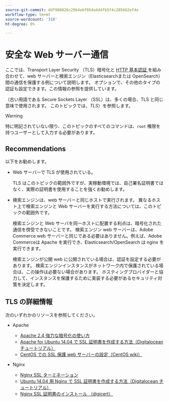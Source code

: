 ```yaml
---
source-git-commit: ddf988826c29b4ebf054a4d4fb5f4c285662ef4e
workflow-type: tm+mt
source-wordcount: '318'
ht-degree: 0%

---
```

# 安全な Web サーバー通信

ここでは、Transport Layer Security （TLS）暗号化と [HTTP 基本認証 ](https://datatracker.ietf.org/doc/html/rfc2617) を組み合わせて、web サーバーと検索エンジン（Elasticsearchまたは OpenSearch）間の通信を保護する例について説明します。 オプションで、その他のタイプの認証も設定できます。この情報の参照を提供しています。

（古い用語である Secure Sockets Layer （SSL）は、多くの場合、TLS と同じ意味で使用されます。 このトピックでは、*TLS*）を参照します。

>[!WARNING]
>
>特に明記されていない限り、このトピックのすべてのコマンドは、`root` 権限を持つユーザーとして入力する必要があります。

## Recommendations

以下をお勧めします。

* Web サーバーで TLS が使用されている。

  TLS はこのトピックの範囲外ですが、実稼動環境では、自己署名証明書ではなく、実際の証明書を使用することを強くお勧めします。

* 検索エンジンは、web サーバーと同じホストで実行されます。 異なるホスト上で検索エンジンと Web サーバーを実行する方法については、このトピックの範囲外です。

  検索エンジンと Web サーバを同一ホストに配置する利点は、暗号化された通信を傍受できないことです。 検索エンジン web サーバーは、Adobe Commerce web サーバーと同じである必要はありません。例えば、Adobe Commerceは Apache を実行でき、Elasticsearch/OpenSearch は nginx を実行できます。

  検索エンジンが公開 web に公開されている場合は、認証を設定する必要があります。 検索エンジンインスタンスがネットワーク内で保護されている場合は、この操作は必要ない場合があります。 ホスティングプロバイダーと協力して、インスタンスを保護するために実装する必要があるセキュリティ対策を決定します。

## TLS の詳細情報

次のいずれかのリソースを参照してください。

* Apache

   * [Apache 2.4 強力な暗号化の使い方 ](https://httpd.apache.org/docs/2.4/ssl/ssl_howto.html)
   * [Apache for Ubuntu 14.04 で SSL 証明書を作成する方法（Digitalocean チュートリアル） ](https://www.digitalocean.com/community/tutorials/how-to-create-a-ssl-certificate-on-apache-for-ubuntu-14-04)
   * [CentOS での SSL 保護 web サーバーの設定（CentOS wiki） ](https://wiki.centos.org/HowTos/Https)

* Nginx

   * [Nginx SSL ターミネーション ](https://www.nginx.com/resources/admin-guide/nginx-ssl-termination/)
   * [Ubuntu 14.04 用 Nginx で SSL 証明書を作成する方法（Digitalocean チュートリアル） ](https://www.digitalocean.com/community/tutorials/how-to-create-an-ssl-certificate-on-nginx-for-ubuntu-14-04)
   * [Nginx SSL 証明書のインストール （digicert） ](https://www.digicert.com/ssl-certificate-installation-nginx.htm)
